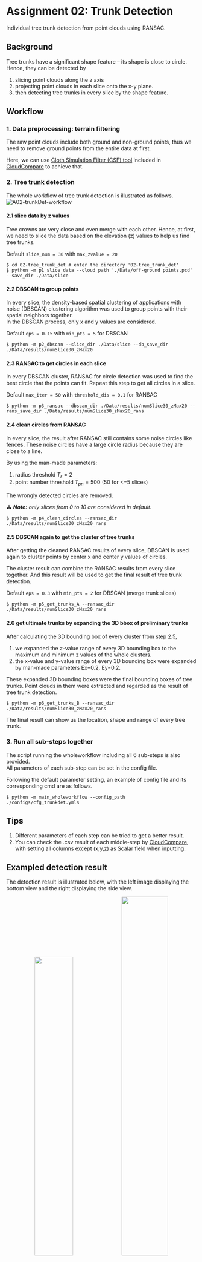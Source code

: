 # Assignment 02: Trunk Detection
Individual tree trunk detection from point clouds using RANSAC.

## Background
Tree trunks have a significant shape feature – its shape is close to circle. 
Hence, they can be detected by 
1. slicing point clouds along the z axis
2. projecting point clouds in each slice onto the x-y plane.
3. then detecting tree trunks in every slice by the shape feature.

## Workflow
### 1. Data preprocessing: terrain filtering
The raw point clouds include both ground and non-ground points, 
thus we need to remove ground points from the entire data at first.

Here, we can use [Cloth Simulation Filter (CSF) tool](https://www.cloudcompare.org/doc/wiki/index.php/CSF_(plugin)) 
included in [CloudCompare](https://www.danielgm.net/cc/) to achieve that.

### 2. Tree trunk detection
The whole workflow of tree trunk detection is illustrated as follows.
![A02-trunkDet-workflow](../imgs/A02-workflow-Drawing1.png)

#### 2.1 slice data by z values
Tree crowns are very close and even merge with each other. Hence, at first, we need to
slice the data based on the elevation (z) values to help us find tree trunks.

Default `slice_num = 30` with `max_zvalue = 20`
```shell
$ cd 02-tree_trunk_det # enter the directory '02-tree_trunk_det'
$ python -m p1_slice_data --cloud_path './Data/off-ground points.pcd' --save_dir ./Data/slice
```

#### 2.2 DBSCAN to group points
In every slice, the density-based spatial clustering of applications with noise (DBSCAN)
clustering algorithm was used to group points with their spatial neighbors together.  
In the DBSCAN process, only x and y values are considered.

Default `eps = 0.15` with `min_pts = 5` for DBSCAN
```shell
$ python -m p2_dbscan --slice_dir ./Data/slice --db_save_dir ./Data/results/numSlice30_zMax20
```

#### 2.3 RANSAC to get circles in each slice
In every DBSCAN cluster, RANSAC for circle detection was used to find the best circle that the points can fit. 
Repeat this step to get all circles in a slice.

Default `max_iter = 50` with `threshold_dis = 0.1` for RANSAC
```shell
$ python -m p3_ransac --dbscan_dir ./Data/results/numSlice30_zMax20 --rans_save_dir ./Data/results/numSlice30_zMax20_rans
```

#### 2.4 clean circles from RANSAC
In every slice, the result after RANSAC still contains some noise circles like fences. 
These noise circles have a large circle radius because they are close to a line. 

By using the man-made parameters:
1. radius threshold $T_r=2$
2. point number threshold $T_{pn}=500$ (50 for <=5 slices)

The wrongly detected circles are removed. 

:warning: ***Note:*** *only slices from 0 to 10 are considered in default.*
```shell
$ python -m p4_clean_circles --ransac_dir ./Data/results/numSlice30_zMax20_rans
```

#### 2.5 DBSCAN again to get the cluster of tree trunks
After getting the cleaned RANSAC results of every slice, 
DBSCAN is used again to cluster points by center x and center y values of circles.

The cluster result can combine the RANSAC results from every slice together. 
And this result will be used to get the final result of tree trunk detection.

Default `eps = 0.3` with `min_pts = 2` for DBSCAN (merge trunk slices)
```shell
$ python -m p5_get_trunks_A --ransac_dir ./Data/results/numSlice30_zMax20_rans
```

#### 2.6 get ultimate trunks by expanding the 3D bbox of preliminary trunks
After calculating the 3D bounding box of every cluster from step 2.5, 
1. we expanded the z-value range of every 3D bounding box to the maximum and minimum z values of the whole clusters.
2. the x-value and y-value range of every 3D bounding box were expanded by man-made parameters Ex=0.2, Ey=0.2.

These expanded 3D bounding boxes were the final bounding boxes of tree trunks. 
Point clouds in them were extracted and regarded as the result of tree trunk detection.
```shell
$ python -m p6_get_trunks_B --ransac_dir ./Data/results/numSlice30_zMax20_rans
```

The final result can show us the location, shape and range of every tree trunk.


### 3. Run all sub-steps together
The script running the wholeworkflow including all 6 sub-steps is also provided.  
All parameters of each sub-step can be set in the config file.

Following the default parameter setting, an example of config file and its corresponding cmd are as follows.
```shell
$ python -m main_wholeworkflow --config_path ./configs/cfg_trunkdet.ymls
```


## Tips
1. Different parameters of each step can be tried to get a better result.
2. You can check the .csv result of each middle-step by [CloudCompare](https://www.danielgm.net/cc/), 
with setting all columns except (x,y,z) as Scalar field when inputting.


## Exampled detection result
The detection result is illustrated below, 
with the left image displaying the bottom view and the right displaying the side view.

<p align = "center">    
<img  src="../imgs/A02-res_bottom2top.PNG" width="45%" />
<img  src="../imgs/A02-res_side.PNG" width="49.3%" />
</p>

## Requirement
The following core libraries are required. You can install them by `pip`.
- Numpy 
- Pandas
- tqdm
- open3d
- pyntcloud
- scikit-learn
- pyyaml

The used version of the required libraries in test environment is also provided as below.
- numpy==1.21.2
- open3d==0.14.1
- pandas==1.3.3
- pyntcloud==0.3.1
- PyYAML==6.0.2
- scikit_learn==1.0.2
- tqdm==4.62.3


## FAQs

**Q1:** *AttributeError: 'DataFrame' object has no attribute 'append'*

**A1:** The codes are test on `pandas=1.3.3`, where the 'append' attribute is still supported. 
In newer pandas version, the `append` has been removed.  
You can replace it with `concat` method. 


## License
[MIT License](../LICENSE)